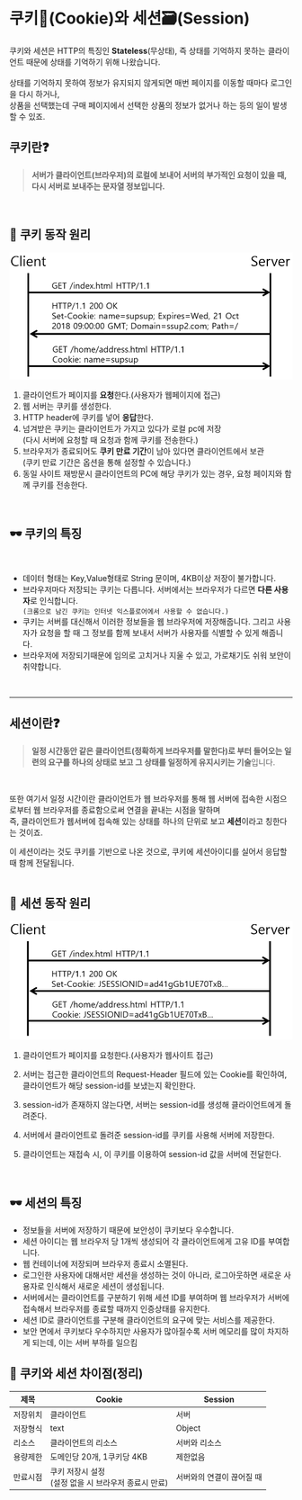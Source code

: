 # 쿠키🍪(Cookie)와 세션🗃(Session)
쿠키와 세션은 HTTP의 특징인 **Stateless**(무상태), 즉 상태를 기억하지 못하는 클라이언트 때문에 상태를 기억하기 위해 나왔습니다.<br><br>
상태를 기억하지 못하여 정보가 유지되지 않게되면 매번 페이지를 이동할 때마다 로그인을 다시 하거나,<br>
상품을 선택했는데 구매 페이지에서 선택한 상품의 정보가 없거나 하는 등의 일이 발생할 수 있죠.
## 쿠키란❓
> **서버가 클라이언트(브라우저)의 로컬에 보내어 서버의 부가적인 요청이 있을 때, 다시 서버로 보내주는 문자열 정보입니다.**

<br>

## 🍭 쿠키 동작 원리
<div class="center">
    <img src="./img/Cookie.png">
</div>

1. 클라이언트가 페이지를 **요청**한다.(사용자가 웹페이지에 접근)
2. 웹 서버는 쿠키를 생성한다.
3. HTTP header에 쿠키를 넣어 **응답**한다.
4. 넘겨받은 쿠키는 클라이언트가 가지고 있다가 로컬 pc에 저장<br>
(다시 서버에 요청할 때 요청과 함께 쿠키를 전송한다.)
5. 브라우저가 종료되어도 **쿠키 만료 기간**이 남아 있다면 클라이언트에서 보관<br>
(쿠키 만료 기간은 옵션을 통해 설정할 수 있습니다.)
6. 동일 사이트 재방문시 클라이언트의 PC에 해당 쿠키가 있는 경우, 요청 페이지와 함께 쿠키를 전송한다.
<br>

## 🕶 쿠키의 특징
<br>

* 데이터 형태는 Key,Value형태로 String 문이며, 4KB이상 저장이 불가합니다.
* 브라우저마다 저장되는 쿠키는 다릅니다. 서버에서는 브라우저가 다르면 **다른 사용자**로 인식합니다.<br>
`(크롬으로 남긴 쿠키는 인터넷 익스플로어에서 사용할 수 없습니다.)`
* 쿠키는 서버를 대신해서 이러한 정보들을 웹 브라우저에 저장해줍니다. 그리고 사용자가 요청을 할 때 그 정보를 함께 보내서 서버가 사용자를 식별할 수 있게 해줍니다.
* 브라우저에 저장되기때문에 임의로 고치거나 지울 수 있고, 가로채기도 쉬워 보안이 취약합니다.
<br>

---
## 세션이란❓
> **일정 시간동안 같은 클라이언트(정확하게 브라우저를 말한다)로 부터 들어오는
일련의 요구를 하나의 상태로 보고 그 상태를 일정하게 유지시키는 기술**입니다.
<br>

또한 여기서 일정 시간이란 클라이언트가 웹 브라우저를 통해 웹 서버에 접속한 시점으로부터 웹 브라우저를 종료함으로써 연결을 끝내는 시점을 말하며<br>
즉, 클라이언트가 웹서버에 접속해 있는 상태를 하나의 단위로 보고 **세션**이라고 칭한다는 것이죠.<br>

이 세션이라는 것도 쿠키를 기반으로 나온 것으로,
쿠키에 세션아이디를 실어서 응답할 때 함께 전달됩니다.
<br><br>

## 🍭 세션 동작 원리
<div class="center">
    <img src="./img/Session.png">
</div>

1. 클라이언트가 페이지를 요청한다.(사용자가 웹사이트 접근)

2. 서버는 접근한 클라이언트의 Request-Header 필드에 있는 Cookie를 확인하여,
클라이언트가 해당 session-id를 보냈는지 확인한다.

3. session-id가 존재하지 않는다면, 서버는 session-id를 생성해 클라이언트에게 돌려준다.

4. 서버에서 클라이언트로 돌려준 session-id를 쿠키를 사용해 서버에 저장한다.

5. 클라이언트는 재접속 시, 이 쿠키를 이용하여 session-id 값을 서버에 전달한다.

<br>

## 🕶 세션의 특징
* 정보들을 서버에 저장하기 때문에 보안성이 쿠키보다 우수합니다.
* 세션 아이디는 웹 브라우저 당 1개씩 생성되어 각 클라이언트에게 고유 ID를 부여합니다.
* 웹 컨테이너에 저장되며 브라우저 종료시 소멸된다.
* 로그인한 사용자에 대해서만 세션을 생성하는 것이 아니라, 로그아웃하면 새로운 사용자로 인식해서 새로운 세션이 생성됩니다.
* 서버에서는 클라이언트를 구분하기 위해 세션 ID를 부여하며 웹 브라우저가 서버에 접속해서 브라우저를 종료할 때까지 인증상태를 유지한다.
* 세션 ID로 클라이언트를 구분해 클라이언트의 요구에 맞는 서비스를 제공한다.
* 보안 면에서 쿠키보다 우수하지만 사용자가 많아질수록 서버 메모리를 많이 차지하게 되는데, 이는 서버 부하를 일으킴

## 🚪 쿠키와 세션 차이점(정리)

|제목|Cookie|Session|
|------|---|---|
|저장위치|클라이언트|서버|
|저장형식|text|Object|
|리소스|클라이언트의 리소스|서버와 리소스|
|용량제한|도메인당 20개, 1쿠키당 4KB|제한없음|
|만료시점|쿠키 저장시 설정<br>(설정 없을 시 브라우저 종료시 만료)|서버와의 연결이 끊어질 때|
